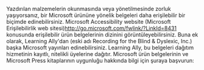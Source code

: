 <Token xmlns:xlink="http://www.w3.org/1999/xlink">Yazdırılan malzemelerin okunmasında veya yönetilmesinde zorluk yaşıyorsanız, bir Microsoft ürününe yönelik belgeleri daha erişilebilir bir biçimde edinebilirsiniz. <externalLink xmlns="http://ddue.schemas.microsoft.com/authoring/2003/5"><linkText>Microsoft Accessibility website (Microsoft Erişilebilirlik web sitesi)</linkText><linkUri>http://go.microsoft.com/fwlink/?LinkId=8431</linkUri></externalLink> konusunda erişilebilir ürün belgelerinin dizinini görüntüleyebilirsiniz. Buna ek olarak, Learning Ally'dan (eski adı Recording for the Blind &amp; Dyslexic, Inc.) başka Microsoft yayınları edinebilirsiniz. Learning Ally, bu belgeleri dağıtım hizmetinin kayıtlı, nitelikli üyelerine dağıtır. Microsoft ürün belgelerinin ve Microsoft Press kitaplarının uygunluğu hakkında bilgi için şuraya başvurun:</Token>

<!--HONumber=Jun16_HO4-->


